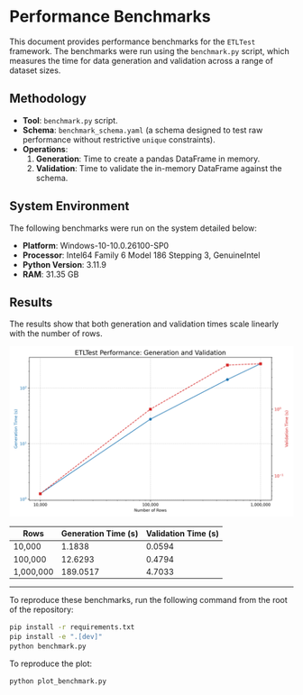 # Performance Benchmarks

This document provides performance benchmarks for the `ETLTest` framework. The benchmarks were run using the `benchmark.py` script, which measures the time for data generation and validation across a range of dataset sizes.

## Methodology

- **Tool**: `benchmark.py` script.
- **Schema**: `benchmark_schema.yaml` (a schema designed to test raw performance without restrictive `unique` constraints).
- **Operations**:
  1.  **Generation**: Time to create a pandas DataFrame in memory.
  2.  **Validation**: Time to validate the in-memory DataFrame against the schema.

## System Environment

The following benchmarks were run on the system detailed below:

- **Platform**: Windows-10-10.0.26100-SP0
- **Processor**: Intel64 Family 6 Model 186 Stepping 3, GenuineIntel
- **Python Version**: 3.11.9
- **RAM**: 31.35 GB

## Results

The results show that both generation and validation times scale linearly with the number of rows.

![ETLTest Performance Plot](benchmark_plot.png)

| Rows        | Generation Time (s) | Validation Time (s) |
|-------------|-----------------------|-----------------------|
| 10,000      | 1.1838                | 0.0594                |
| 100,000     | 12.6293               | 0.4794                |
| 1,000,000   | 189.0517              | 4.7033                |

---

To reproduce these benchmarks, run the following command from the root of the repository:

```bash
pip install -r requirements.txt
pip install -e ".[dev]"
python benchmark.py
```

To reproduce the plot:
```bash
python plot_benchmark.py
``` 